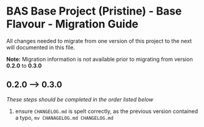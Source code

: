 # BAS Base Project (Pristine) - Base Flavour - Migration Guide

All changes needed to migrate from one version of this project to the next will documented in this file.

**Note:** Migration information is not available prior to migrating from version **0.2.0** to **0.3.0**

## 0.2.0 --> 0.3.0

*These steps should be completed in the order listed below*

1. ensure `CHANGELOG.md` is spelt correctly, as the previous version contained a typo, `mv CHANAGELOG.md CHANGELOG.md`
